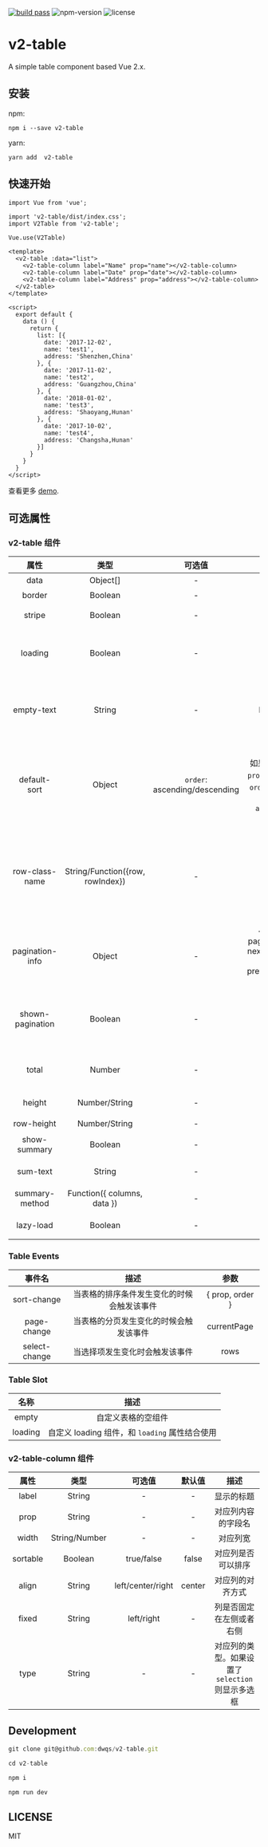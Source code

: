 [![build pass](https://api.travis-ci.org/dwqs/v2-table.svg?branch=master)](https://travis-ci.org/dwqs/v2-table?branch=master) ![npm-version](https://img.shields.io/npm/v/v2-table.svg) ![license](https://img.shields.io/npm/l/v2-table.svg)

# v2-table
A simple table component based Vue 2.x.

## 安装

npm:

```
npm i --save v2-table
```
yarn:

```
yarn add  v2-table
```
## 快速开始

```
import Vue from 'vue';

import 'v2-table/dist/index.css'; 
import V2Table from 'v2-table';

Vue.use(V2Table)
```

```
<template>
  <v2-table :data="list">
    <v2-table-column label="Name" prop="name"></v2-table-column>
    <v2-table-column label="Date" prop="date"></v2-table-column>
    <v2-table-column label="Address" prop="address"></v2-table-column>  
  </v2-table>  
</template>

<script>
  export default {
    data () {
      return {
        list: [{
          date: '2017-12-02',
          name: 'test1',
          address: 'Shenzhen,China'
        }, {
          date: '2017-11-02',
          name: 'test2',
          address: 'Guangzhou,China'
        }, {
          date: '2018-01-02',
          name: 'test3',
          address: 'Shaoyang,Hunan'
        }, {
          date: '2017-10-02',
          name: 'test4',
          address: 'Changsha,Hunan'
        }]
      }
    }
  }
</script>
```

查看更多 [demo](https://dwqs.github.io/v2-table).

## 可选属性

### v2-table 组件

|  属性  |  类型  |  可选值  |  默认值  |  描述  |
|  :--:  |  :--:  |  :--:  |  :--:  |  :--:  |
| data | Object[] | - | [] | 表格数据 |
| border | Boolean | - | false | 是否显示边框 |
| stripe | Boolean | - | false | 是否为斑马纹 table |
| loading | Boolean | - | false | 是否显示加载动画，可结合异步加载数据时使用 |
| empty-text | String | - | No Data | 数据为空时的默认文本. 可通过 `empty slot` 自定义改组件 |
| default-sort | Object | `order`: ascending/descending |如果只指定了 `prop`, 没有指定 `order`, 则默认顺序是 `ascending` | 默认的排序列的 `prop` 和顺序, 它的`prop` 属性指定默认的排序的列，`order` 指定默认排序的顺序 |
| row-class-name | String/Function({row, rowIndex}) | - | - | 行的 className 的回调方法，也可以使用字符串为所有行设置一个固定的 className。 |
| pagination-info | Object | - | { text: '', pageSize: 10, nextPageText: 'Next', prevPageText: 'Prev' } | 显示分页信息 |
| shown-pagination | Boolean | - | false | 是否显示分页，如果要显示分页，必须同时设置 `total` 属性 |
| total | Number | - | 0 | 表格的总数据量，结合分页使用 |
| height | Number/String | - | auto | 表格高度，可用于固定表头 |
| row-height | Number/String | - | 40 | 行高 |
| show-summary | Boolean | - | false | 是否在表尾显示合计行 |
| sum-text | String | - | Sum | 合计行第一列的文本 |
| summary-method | Function({ columns, data }) | - | - | 自定义的合计计算方法 |
| lazy-load | Boolean | - | false | 是否开启懒加载 |

### Table Events

|  事件名 |  描述  |  参数 |
|  :--:  |  :--:  |  :--: |
| sort-change | 当表格的排序条件发生变化的时候会触发该事件 | { prop, order } |
| page-change | 当表格的分页发生变化的时候会触发该事件 | currentPage |
| select-change | 当选择项发生变化时会触发该事件 | rows |

### Table Slot

|  名称  |  描述  |
|  :--:  |  :--:  |
| empty| 自定义表格的空组件 |
| loading | 自定义 loading 组件，和 `loading` 属性结合使用 | 

### v2-table-column 组件

|  属性  |  类型  |  可选值  |  默认值  |  描述  |
|  :--:  |  :--:  |  :--:  |  :--:  |  :--:  |
| label | String | - | - | 显示的标题 |
| prop | String | - | - | 对应列内容的字段名 |
| width | String/Number | - | - | 对应列宽 |
| sortable | Boolean | true/false | false | 对应列是否可以排序 |
| align | String | left/center/right | center | 对应列的对齐方式 |
| fixed | String | left/right | - | 列是否固定在左侧或者右侧 |
| type | String | - | - | 对应列的类型。如果设置了 `selection` 则显示多选框 |

## Development

```js
git clone git@github.com:dwqs/v2-table.git

cd v2-table

npm i 

npm run dev
```

## LICENSE
MIT
